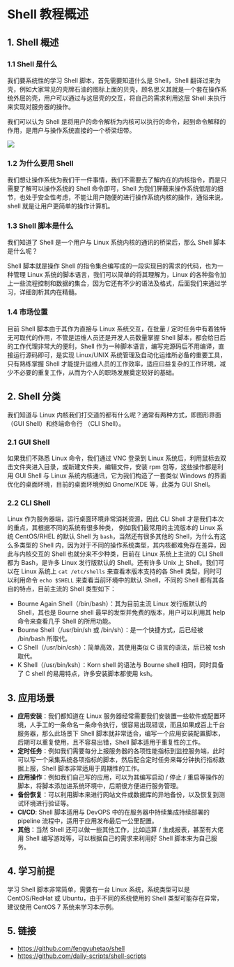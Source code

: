 # Shell 教程概述


## 1. Shell 概述

### 1.1 Shell 是什么

我们要系统性的学习 Shell 脚本，首先需要知道什么是 Shell，Shell 翻译过来为壳，例如大家常见的壳牌石油的图标上面的贝壳，顾名思义其就是一个套在操作系统外层的壳，用户可以通过与这层壳的交互，将自己的需求利用这层 Shell 来执行来实现对服务器的操作。

我们可以认为 Shell 是将用户的命令解析为内核可以执行的命令，起到命令解释的作用，是用户与操作系统直接的一个桥梁纽带。

![](https://kaliarch-bucket-1251990360.cos.ap-beijing.myqcloud.com/blog_img/20220212122242.png)

### 1.2 为什么要用 Shell

我们想让操作系统为我们干一件事情，我们不需要去了解内在的内核指令，而是只需要了解可以操作系统的 Shell 命令即可，Shell 为我们屏蔽来操作系统低层的细节，也处于安全性考虑，不能让用户随便的进行操作系统内核的操作，通俗来说，shell 就是让用户更简单的操作计算机。

### 1.3 Shell 脚本是什么

我们知道了 Shell 是一个用户与 Linux 系统内核的通讯的桥梁后，那么 Shell 脚本是什么呢？

Shell 脚本就是操作 Shell 的指令集合编写成的一段实现目的需求的代码，也为一种管理 Linux 系统的脚本语言，我们可以简单的将其理解为，Linux 的各种指令加上一些流程控制和数据的集合，因为它还有不少的语法及格式，后面我们来通过学习，详细剖析其内在精髓。

### 1.4 市场位置

目前 Shell 脚本由于其作为直接与 Linux 系统交互，在批量 / 定时任务中有着独特无可取代的作用，不管是运维人员还是开发人员数量掌握 Shell 脚本，都会给日后的工作代理非常大的便利，Shell 作为一种脚本语言，编写完源码后不用编译，直接运行源码即可，是实现 Linux/UNIX 系统管理及自动化运维所必备的重要工具， 只有熟练掌握 Shell 才能提升运维人员的工作效率，适应曰益复杂的工作环境，减少不必要的重复工作，从而为个人的职场发展奠定较好的基础。

## 2. Shell 分类

我们知道与 Linux 内核我们打交道的都有什么呢？通常有两种方式，即图形界面 （GUI Shell）和终端命令行 （CLI Shell）。

### 2.1 GUI Shell

如果我们不熟悉 Linux 命令，我们通过 VNC 登录到 Linux 系统后，利用鼠标去双击文件夹进入目录，或新建文件夹，编辑文件，安装 rpm 包等，这些操作都是利用 GUI Shell 与 Linux 系统内核通讯，它为我们构造了一套类似 Windows 的界面优化的桌面环境，目前的桌面环境例如 Gnome/KDE 等，此类为 GUI Shell。

### 2.2 CLI Shell

Linux 作为服务器端，运行桌面环境非常消耗资源，因此 CLI Shell 才是我们本次的重点，其根据不同的系统有很多种类，
例如我们最常用的主流版本的 Linux 系统 CentOS/RHEL 的默认 Shell 为 `bash`，当然还有很多其他的 Shell，为什么有这么多类型的 Shell 内，因为对于不同的操作系统类型，其内核都难免存在差异，因此与内核交互的 Shell 也就分来不少种类，目前在 Linux 系统上主流的 CLI Shell 都为 Bash，是许多 Linux 发行版默认的 Shell。还有许多 Unix 上 Shell。我们可以在 Linux 系统上 `cat /etc/shells` 来查看本版本支持的各 Shell 类型，同时可以利用命令 `echo $SHELL` 来查看当前环境中的默认 Shell，不同的 Shell 都有其各自的特点，目前主流的 Shell 类型如下：

- Bourne Again Shell（/bin/bash）：其为目前主流 Linux 发行版默认的 Shell，其也是 Bourne shell 最早的发型并免费的版本，用户可以利用其 help 命令来查看几乎 Shell 的所用功能。
- Bourne Shell（/usr/bin/sh 或 /bin/sh）：是一个快捷方式，后已经被 /bin/bash 所取代。
- C Shell（/usr/bin/csh）：简单高效，其使用类似 C 语言的语法，后已被 tcsh 取代。
- K Shell（/usr/bin/ksh）：Korn shell 的语法与 Bourne shell 相同，同时具备了 C shell 的易用特点，许多安装脚本都使用 ksh。

## 3. 应用场景

- **应用安装**：我们都知道在 Linux 服务器经常需要我们安装置一些软件或配置环境，人手工的一条命名一条命令执行，很容易出现错误，而且如果成百上千台服务器，那么此场景下 Shell 脚本就非常适合，编写一个应用安装配置脚本，后期可以重复使用，且不容易出错，Shell 脚本适用于重复性的工作。
- **定时任务**：例如我们需要每分上报服务器的各项性能指标到监控服务端，此时可以写一个采集系统各项指标的脚本，然后配合定时任务来每分钟执行指标数据上报，Shell 脚本非常适用于周期性的工作。
- **应用操作**：例如我们自己写的应用，可以为其编写启动 / 停止 / 重启等操作的脚本，将脚本添加进系统环境中，后期很方便进行服务管理。
- **备份恢复**：可以利用脚本来进行网站文件或数据库的异地备份，以及恢复到测试环境进行验证等。
- **CI/CD**: Shell 脚本适用与 DevOPS 中的在服务器中持续集成持续部署的 pipeline 流程中，适用于应用发布最后一公里配置。
- **其他**：当然 Shell 还可以做一些其他工作，比如运算 / 生成报表，甚至有大佬用 Shell 编写游戏等，可以根据自己的需求来利用好 Shell 脚本来为自己服务。

## 4. 学习前提

学习 Shell 脚本非常简单，需要有一台 Linux 系统，系统类型可以是 CentOS/RedHat 或 Ubuntu，由于不同的系统使用的 Shell 类型可能存在异常，建议使用 CentOS 7 系统来学习本示例。

## 5. 链接

- https://github.com/fengyuhetao/shell
- https://github.com/daily-scripts/shell-scripts